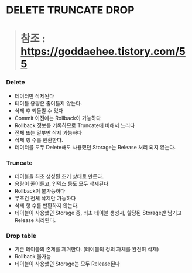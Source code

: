 # DELETE TRUNCATE DROP
># 참조 : <https://goddaehee.tistory.com/55>

### Delete
- 데이터만 삭제된다
- 테이블 용량은 줄어들지 않는다.
- 삭제 후 되돌릴 수 있다
- Commit 이전에는 Rollback이 가능하다
- Rollback 정보를 기록하므로 Truncate에 비해서 느리다
- 전체 또는 일부만 삭제 가능하다
- 삭제 행 수를 반환한다.
- 데이터를 모두 Delete해도 사용했던 Storage는 Release 처리 되지 않는다.

### Truncate
- 테이블을 최초 생성된 초기 상태로 만든다.
- 용량이 줄어들고, 인덱스 등도 모두 삭제된다
- Rollback이 불가능하다
- 무조건 전체 삭제만 가능하다
- 삭제 행 수를 반환하지 않는다.
- 테이블이 사용했던 Storage 중, 최초 테이블 생성시, 할당된 Storage만 남기고 Release 처리된다.

### Drop table
- 기존 테이블의 존제를 제거한다. (테이블의 정의 자체를 완전히 삭제)
- Rollback 불가능
- 테이블이 사용했던 Storage는 모두 Release된다
